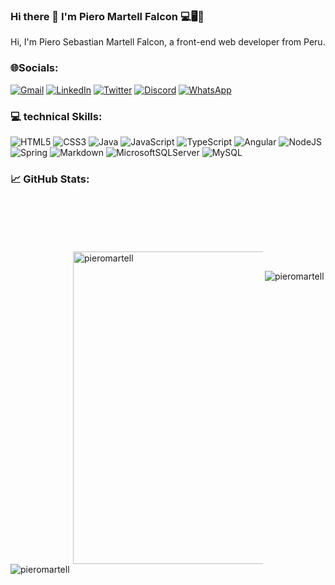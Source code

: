 ### Hi there 👋 I'm Piero Martell Falcon 💻🖥️📱

Hi, I'm Piero Sebastian Martell Falcon, a front-end web developer from Peru. 

### 🌐Socials: 
[![Gmail](https://img.shields.io/badge/Gmail-D14836?style=for-the-badge&logo=gmail&logoColor=white)](mailto:pieromartellfalcontec@gmail.com)
[![LinkedIn](https://img.shields.io/badge/linkedin-%230077B5.svg?style=for-the-badge&logo=linkedin&logoColor=white)](https://www.linkedin.com/in/piero-martell-falcon/)
[![Twitter](https://img.shields.io/badge/Twitter-%231DA1F2.svg?style=for-the-badge&logo=Twitter&logoColor=white)](https://twitter.com/PieroMartell5)
[![Discord](https://img.shields.io/badge/Discord-%235865F2.svg?style=for-the-badge&logo=discord&logoColor=white)](https://discord.gg/2yJzx4DX)
[![WhatsApp](https://img.shields.io/badge/WhatsApp-25D366?style=for-the-badge&logo=whatsapp&logoColor=white)](https://wa.me/51992300722)

### 💻 technical Skills:
![HTML5](https://img.shields.io/badge/html5-%23E34F26.svg?style=for-the-badge&logo=html5&logoColor=white)
![CSS3](https://img.shields.io/badge/css3-%231572B6.svg?style=for-the-badge&logo=css3&logoColor=white)
![Java](https://img.shields.io/badge/java-%23ED8B00.svg?style=for-the-badge&logo=openjdk&logoColor=white)
![JavaScript](https://img.shields.io/badge/javascript-%23323330.svg?style=for-the-badge&logo=javascript&logoColor=%23F7DF1E)
![TypeScript](https://img.shields.io/badge/typescript-%23007ACC.svg?style=for-the-badge&logo=typescript&logoColor=white)
![Angular](https://img.shields.io/badge/angular-%23DD0031.svg?style=for-the-badge&logo=angular&logoColor=white)
![NodeJS](https://img.shields.io/badge/node.js-6DA55F?style=for-the-badge&logo=node.js&logoColor=white)
![Spring](https://img.shields.io/badge/spring-%236DB33F.svg?style=for-the-badge&logo=spring&logoColor=white)
![Markdown](https://img.shields.io/badge/markdown-%23000000.svg?style=for-the-badge&logo=markdown&logoColor=white)
![MicrosoftSQLServer](https://img.shields.io/badge/Microsoft%20SQL%20Server-CC2927?style=for-the-badge&logo=microsoft%20sql%20server&logoColor=white)
![MySQL](https://img.shields.io/badge/mysql-%2300f.svg?style=for-the-badge&logo=mysql&logoColor=white)

### :chart_with_upwards_trend: GitHub Stats:
<p style="margin: 100px;"><img align="left" float= "left" width="500px" src="https://github-readme-stats.vercel.app/api/top-langs?username=pieromartell&show_icons=true&theme=dracula&locale=en&layout=compact" alt="pieromartell" /></p>


<p>&nbsp;<img align="left" src="https://github-readme-stats.vercel.app/api?username=pieromartell&show_icons=true&theme=dracula&locale=en" alt="pieromartell" /></p>

<p><img align="center" src="https://github-readme-streak-stats.herokuapp.com/?user=pieromartell&theme=dark" alt="pieromartell" /></p>


<!--
**pieromartell/pieromartell** is a ✨ _special_ ✨ repository because its `README.md` (this file) appears on your GitHub profile.

Here are some ideas to get you started:

- 🔭 I’m currently working on ...
- 🌱 I’m currently learning ...
- 👯 I’m looking to collaborate on ...
- 🤔 I’m looking for help with ...
- 💬 Ask me about ...
- 📫 How to reach me: ...
- 😄 Pronouns: ...
- ⚡ Fun fact: ...
-->
